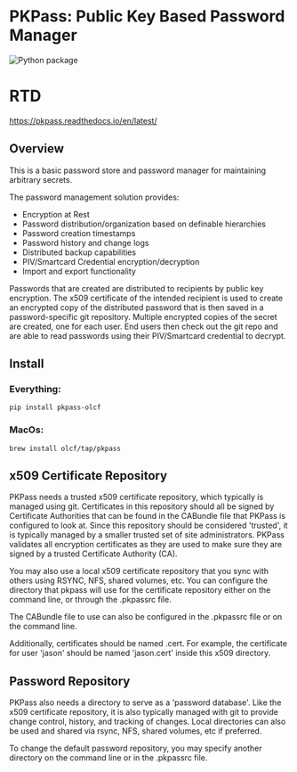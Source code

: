 PKPass: Public Key Based Password Manager
=============

![Python package](https://github.com/olcf/pkpass/workflows/Python%20package/badge.svg)

RTD
===
https://pkpass.readthedocs.io/en/latest/


Overview
--------
This is a basic password store and password manager for maintaining arbitrary secrets.

The password management solution provides:

  - Encryption at Rest
  - Password distribution/organization based on definable hierarchies
  - Password creation timestamps
  - Password history and change logs
  - Distributed backup capabilities
  - PIV/Smartcard Credential encryption/decryption
  - Import and export functionality

Passwords that are created are distributed to recipients by public key encryption.  The x509 certificate of the intended recipient is used to create an encrypted copy of the distributed password that is then saved in a password-specific git repository.  Multiple encrypted copies of the secret are created, one for each user.  End users then check out the git repo and are able to read passwords using their PIV/Smartcard credential to decrypt.

Install
-------

### Everything:
`pip install pkpass-olcf`

### MacOs:
`brew install olcf/tap/pkpass`


x509 Certificate Repository
-------
PKPass needs a trusted x509 certificate repository, which typically is managed using git.  Certificates in this repository should all be
signed by Certificate Authorities that can be found in the CABundle file that PKPass is configured to look at.  Since this repository should be
considered 'trusted', it is typically managed by a smaller trusted set of site administrators.  PKPass validates all encryption certificates as they are used to make sure they are signed by a trusted Certificate Authority (CA).


You may also use a local x509 certificate repository that you sync with others using RSYNC, NFS, shared volumes, etc.  You can configure the directory that pkpass will use for the certificate repository either on the command line, or through the .pkpassrc file.

The CABundle file to use can also be configured in the .pkpassrc file or on the command line.

Additionally, certificates should be named <username>.cert.  For example, the certificate for user 'jason' should be named 'jason.cert' inside this x509 directory.


Password Repository
--------
PKPass also needs a directory to serve as a 'password database'.  Like the x509 certificate repository, it is also typically managed with git to provide change control, history, and tracking of changes.  Local directories can also be used and shared via rsync, NFS, shared volumes, etc if preferred.

To change the default password repository, you may specify another directory on the command line or in the .pkpassrc file.
